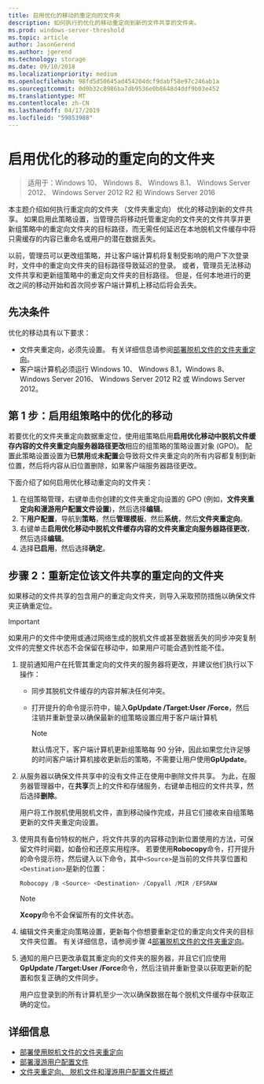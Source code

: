 ```yaml
---
title: 启用优化的移动的重定向的文件夹
description: 如何执行的优化的移动重定向到新的文件共享的文件夹。
ms.prod: windows-server-threshold
ms.topic: article
author: JasonGerend
ms.author: jgerend
ms.technology: storage
ms.date: 09/10/2018
ms.localizationpriority: medium
ms.openlocfilehash: 98fd5d50645ad454204dcf9dabf58e97c246ab1a
ms.sourcegitcommit: 0d0b32c8986ba7db9536e0b8648d4ddf9b03e452
ms.translationtype: MT
ms.contentlocale: zh-CN
ms.lasthandoff: 04/17/2019
ms.locfileid: "59853988"
---
```

# <a name="enable-optimized-moves-of-redirected-folders"></a>启用优化的移动的重定向的文件夹

>适用于：Windows 10、 Windows 8、 Windows 8.1、 Windows Server 2012、 Windows Server 2012 R2 和 Windows Server 2016

本主题介绍如何执行重定向的文件夹 （文件夹重定向） 优化的移动到新的文件共享。 如果启用此策略设置，当管理员将移动托管重定向的文件夹的文件共享并更新组策略中的重定向文件夹的目标路径，而无需任何延迟在本地脱机文件缓存中将只需缓存的内容已重命名或用户的潜在数据丢失。

以前，管理员可以更改组策略，并让客户端计算机将复制受影响的用户下次登录时，文件中的重定向文件夹的目标路径导致延迟的登录。 或者，管理员无法移动文件共享和更新组策略中的重定向文件夹的目标路径。 但是，任何本地进行的更改之间的移动开始和首次同步客户端计算机上移动后将会丢失。

## <a name="prerequisites"></a>先决条件

优化的移动具有以下要求：

- 文件夹重定向，必须先设置。 有关详细信息请参阅[部署脱机文件的文件夹重定向](deploy-folder-redirection.md)。
- 客户端计算机必须运行 Windows 10、 Windows 8.1，Windows 8、 Windows Server 2016、 Windows Server 2012 R2 或 Windows Server 2012。

## <a name="step-1-enable-optimized-move-in-group-policy"></a>第 1 步：启用组策略中的优化的移动

若要优化的文件夹重定向数据重定位，使用组策略启用**启用优化移动中脱机文件缓存内容的文件夹重定向服务器路径更改**相应的组策略的策略设置对象 (GPO)。 配置此策略设置设置为**已禁用**或**未配置**会导致将文件夹重定向的所有内容都复制到新位置，然后将内容从旧位置删除，如果客户端服务器路径更改。

下面介绍了如何启用优化移动重定向的文件夹：

1. 在组策略管理，右键单击你创建的文件夹重定向设置的 GPO (例如，**文件夹重定向和漫游用户配置文件设置**)，然后选择**编辑**。
2. 下**用户配置**，导航到**策略**，然后**管理模板**，然后**系统**，然后**文件夹重定向**。
3. 右键单击**启用优化移动中脱机文件缓存内容的文件夹重定向服务器路径更改**，然后选择**编辑**。
4. 选择**已启用**，然后选择**确定**。

## <a name="step-2-relocate-the-file-share-for-redirected-folders"></a>步骤 2：重新定位该文件共享的重定向的文件夹

如果移动的文件共享的包含用户的重定向文件夹，则导入采取预防措施以确保文件夹正确重定位。

>[!IMPORTANT]
>如果用户的文件中使用或通过网络生成的脱机文件或甚至数据丢失的同步冲突复制文件的完整文件状态不会保留在移动中，如果用户可能会遇到性能不佳。

1. 提前通知用户在托管其重定向的文件夹的服务器将更改，并建议他们执行以下操作：

      - 同步其脱机文件缓存的内容并解决任何冲突。
      - 打开提升的命令提示符中，输入**GpUpdate /Target:User /Force**，然后注销并重新登录以确保最新的组策略设置应用于客户端计算机

        >[!NOTE]
        >默认情况下，客户端计算机更新组策略每 90 分钟，因此如果您允许足够的时间客户端计算机接收更新后的策略，不需要让用户使用**GpUpdate**。
2. 从服务器以确保文件共享中的没有文件正在使用中删除文件共享。 为此，在服务器管理器中，在**共享**页上的文件和存储服务，右键单击相应的文件共享，然后选择**删除**。

    用户将工作脱机使用脱机文件，直到移动操作完成，并且它们接收来自组策略更新的文件夹重定向设置。

3. 使用具有备份特权的帐户，将文件共享的内容移动到新位置使用的方法，可保留文件时间戳，如备份和还原实用程序。 若要使用**Robocopy**命令，打开提升的命令提示符，然后键入以下命令，其中```<Source>```是当前的文件共享位置和```<Destination>```是新的位置：

    ```PowerShell
    Robocopy /B <Source> <Destination> /Copyall /MIR /EFSRAW
    ```

    >[!NOTE]
    >**Xcopy**命令不会保留所有的文件状态。
4. 编辑文件夹重定向策略设置，更新每个你想要重新定位的重定向文件夹的目标文件夹位置。 有关详细信息，请参阅步骤 4[部署脱机文件的文件夹重定向](deploy-folder-redirection.md)。
5. 通知的用户已更改承载其重定向的文件夹的服务器，并且它们应使用**GpUpdate /Target:User /Force**命令，然后注销并重新登录以获取更新的配置和恢复正确的文件同步。

    用户应登录到的所有计算机至少一次以确保数据在每个脱机文件缓存中获取正确的定位。

## <a name="more-information"></a>详细信息

* [部署使用脱机文件的文件夹重定向](deploy-folder-redirection.md)
* [部署漫游用户配置文件](deploy-roaming-user-profiles.md)
* [文件夹重定向、 脱机文件和漫游用户配置文件概述](folder-redirection-rup-overview.md)